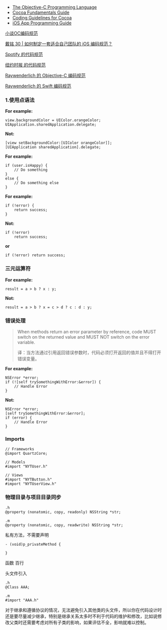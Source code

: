 

- [The Objective-C Programming Language](https://developer.apple.com/library/content/documentation/Cocoa/Conceptual/ProgrammingWithObjectiveC/Introduction/Introduction.html)
- [Cocoa Fundamentals Guide](https://developer.apple.com/legacy/library/documentation/Cocoa/Conceptual/CocoaFundamentals/Introduction/Introduction.html)
- [Coding Guidelines for Cocoa](https://developer.apple.com/library/mac/#documentation/Cocoa/Conceptual/CodingGuidelines/CodingGuidelines.html)
- [iOS App Programming Guide](http://developer.apple.com/library/ios/#documentation/iphone/conceptual/iphoneosprogrammingguide/Introduction/Introduction.html)



[小谈OC编码规范](https://juejin.im/post/5d42b6626fb9a06b160f0c0d?utm_source=gold_browser_extension)

[戴铭 30 | 如何制定一套适合自己团队的 iOS 编码规范？](https://time.geekbang.org/column/article/95854)

[Spotify 的代码规范](https://github.com/spotify/ios-style#pragma-marks)

[纽约时报 的代码规范](https://github.com/NYTimes/objective-c-style-guide#dot-notation-syntax)

[Raywenderlich 的 Objective-C 编码规范](https://github.com/raywenderlich/objective-c-style-guide)

[Raywenderlich 的 Swift 编码规范](https://github.com/raywenderlich/objective-c-style-guide)





### 1.使用点语法

**For example:**

```
view.backgroundColor = UIColor.orangeColor;
UIApplication.sharedApplication.delegate;
```

**Not:**

```
[view setBackgroundColor:[UIColor orangeColor]];
[UIApplication sharedApplication].delegate;
```





**For example:**

```
if (user.isHappy) {
    // Do something
}
else {
    // Do something else
}
```



**For example:**

```
if (!error) {
    return success;
}
```

**Not:**

```
if (!error)
    return success;
```

**or**

```
if (!error) return success;
```





### 三元运算符

**For example:**

```
result = a > b ? x : y;
```

**Not:**

```
result = a > b ? x = c > d ? c : d : y;
```



### 错误处理

> When methods return an error parameter by reference, code MUST switch on the returned value and MUST NOT switch on the error variable.
>
> 译：当方法通过引用返回错误参数时，代码必须打开返回的值并且不得打开错误变量。

**For example:**

```
NSError *error;
if (![self trySomethingWithError:&error]) {
    // Handle Error
}
```

**Not:**

```
NSError *error;
[self trySomethingWithError:&error];
if (error) {
    // Handle Error
}
```



### Imports

```
// Frameworks
@import QuartzCore;

// Models
#import "NYTUser.h"

// Views
#import "NYTButton.h"
#import "NYTUserView.h"
```



### 物理目录与项目目录同步







```
.h
@property (nonatomic, copy, readonly) NSString *str;

.m
@property (nonatomic, copy, readwrite) NSString *str;
```



私有方法，不需要声明

```
- (void)p_privateMethod {

}
```



函数 百行



头文件引入

```
.h
@Class AAA;

.m
#import "AAA.h"
```



对于继承和遵循协议的情况，无法避免引入其他类的头文件，所以你在代码设计时还是要尽量减少继承，特别是继承关系太多时不利于代码的维护和修改，比如说修改父类时还需要考虑对所有子类的影响，如果评估不全，影响就难以控制。